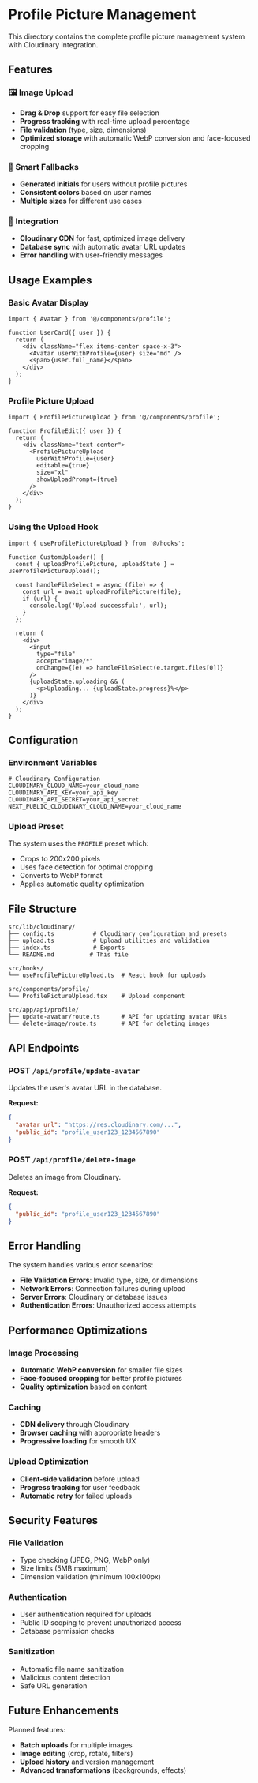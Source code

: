# Profile Picture Management

This directory contains the complete profile picture management system with Cloudinary integration.

## Features

### 🖼️ Image Upload
- **Drag & Drop** support for easy file selection
- **Progress tracking** with real-time upload percentage
- **File validation** (type, size, dimensions)
- **Optimized storage** with automatic WebP conversion and face-focused cropping

### 🎨 Smart Fallbacks
- **Generated initials** for users without profile pictures
- **Consistent colors** based on user names
- **Multiple sizes** for different use cases

### 🔧 Integration
- **Cloudinary CDN** for fast, optimized image delivery
- **Database sync** with automatic avatar URL updates
- **Error handling** with user-friendly messages

## Usage Examples

### Basic Avatar Display
```tsx
import { Avatar } from '@/components/profile';

function UserCard({ user }) {
  return (
    <div className="flex items-center space-x-3">
      <Avatar userWithProfile={user} size="md" />
      <span>{user.full_name}</span>
    </div>
  );
}
```

### Profile Picture Upload
```tsx
import { ProfilePictureUpload } from '@/components/profile';

function ProfileEdit({ user }) {
  return (
    <div className="text-center">
      <ProfilePictureUpload 
        userWithProfile={user}
        editable={true}
        size="xl"
        showUploadPrompt={true}
      />
    </div>
  );
}
```

### Using the Upload Hook
```tsx
import { useProfilePictureUpload } from '@/hooks';

function CustomUploader() {
  const { uploadProfilePicture, uploadState } = useProfilePictureUpload();
  
  const handleFileSelect = async (file) => {
    const url = await uploadProfilePicture(file);
    if (url) {
      console.log('Upload successful:', url);
    }
  };
  
  return (
    <div>
      <input 
        type="file" 
        accept="image/*"
        onChange={(e) => handleFileSelect(e.target.files[0])}
      />
      {uploadState.uploading && (
        <p>Uploading... {uploadState.progress}%</p>
      )}
    </div>
  );
}
```

## Configuration

### Environment Variables
```env
# Cloudinary Configuration
CLOUDINARY_CLOUD_NAME=your_cloud_name
CLOUDINARY_API_KEY=your_api_key
CLOUDINARY_API_SECRET=your_api_secret
NEXT_PUBLIC_CLOUDINARY_CLOUD_NAME=your_cloud_name
```

### Upload Preset
The system uses the `PROFILE` preset which:
- Crops to 200x200 pixels
- Uses face detection for optimal cropping
- Converts to WebP format
- Applies automatic quality optimization

## File Structure

```
src/lib/cloudinary/
├── config.ts           # Cloudinary configuration and presets
├── upload.ts           # Upload utilities and validation
├── index.ts            # Exports
└── README.md          # This file

src/hooks/
└── useProfilePictureUpload.ts  # React hook for uploads

src/components/profile/
└── ProfilePictureUpload.tsx    # Upload component

src/app/api/profile/
├── update-avatar/route.ts      # API for updating avatar URLs
└── delete-image/route.ts       # API for deleting images
```

## API Endpoints

### POST `/api/profile/update-avatar`
Updates the user's avatar URL in the database.

**Request:**
```json
{
  "avatar_url": "https://res.cloudinary.com/...",
  "public_id": "profile_user123_1234567890"
}
```

### POST `/api/profile/delete-image`
Deletes an image from Cloudinary.

**Request:**
```json
{
  "public_id": "profile_user123_1234567890"
}
```

## Error Handling

The system handles various error scenarios:

- **File Validation Errors**: Invalid type, size, or dimensions
- **Network Errors**: Connection failures during upload
- **Server Errors**: Cloudinary or database issues
- **Authentication Errors**: Unauthorized access attempts

## Performance Optimizations

### Image Processing
- **Automatic WebP conversion** for smaller file sizes
- **Face-focused cropping** for better profile pictures
- **Quality optimization** based on content

### Caching
- **CDN delivery** through Cloudinary
- **Browser caching** with appropriate headers
- **Progressive loading** for smooth UX

### Upload Optimization
- **Client-side validation** before upload
- **Progress tracking** for user feedback
- **Automatic retry** for failed uploads

## Security Features

### File Validation
- Type checking (JPEG, PNG, WebP only)
- Size limits (5MB maximum)
- Dimension validation (minimum 100x100px)

### Authentication
- User authentication required for uploads
- Public ID scoping to prevent unauthorized access
- Database permission checks

### Sanitization
- Automatic file name sanitization
- Malicious content detection
- Safe URL generation

## Future Enhancements

Planned features:
- **Batch uploads** for multiple images
- **Image editing** (crop, rotate, filters)
- **Upload history** and version management
- **Advanced transformations** (backgrounds, effects)